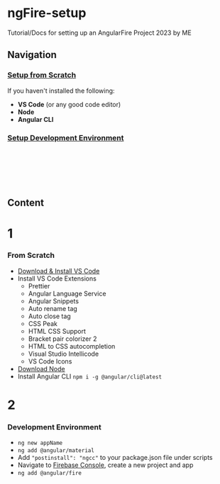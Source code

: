 # ngFire-setup
Tutorial/Docs for setting up an AngularFire Project 2023 by ME

## Navigation
### [Setup from Scratch](#1)
If you haven't installed the following:
- __VS Code__ (or any good code editor)
- __Node__
- __Angular CLI__

### [Setup Development Environment](#2)

&nbsp;

&nbsp;

&nbsp;

## Content
# 1
### From Scratch
- [Download & Install VS Code](https://code.visualstudio.com/download)
- Install VS Code Extensions
  - Prettier
  - Angular Language Service
  - Angular Snippets
  - Auto rename tag
  - Auto close tag
  - CSS Peak
  - HTML CSS Support
  - Bracket pair colorizer 2
  - HTML to CSS autocompletion
  - Visual Studio Intellicode
  - VS Code Icons
- [Download Node](https://nodejs.org/pt-br/download)
- Install Angular CLI `npm i -g @angular/cli@latest`

# 2
### Development Environment
-  `ng new appName`
-  `ng add @angular/material`
-  Add `"postinstall": "ngcc"` to your package.json file under scripts
-  Navigate to [Firebase Console](https://console.firebase.com), create a new project and app
-  `ng add @angular/fire` 
